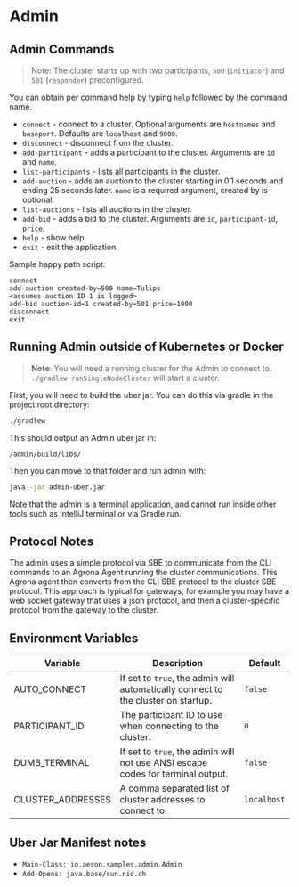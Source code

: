 # Admin

## Admin Commands

> Note: The cluster starts up with two participants, `500` (`initiator`) and `501` (`responder`) preconfigured.

You can obtain per command help by typing `help` followed by the command name.

- `connect` - connect to a cluster. Optional arguments are `hostnames` and `baseport`. Defaults are `localhost`
  and `9000`.
- `disconnect` - disconnect from the cluster.
- `add-participant` - adds a participant to the cluster. Arguments are `id` and `name`.
- `list-participants` - lists all participants in the cluster.
- `add-auction` - adds an auction to the cluster starting in 0.1 seconds and ending 25 seconds later. `name` is a
  required argument, created by is optional.
- `list-auctions` - lists all auctions in the cluster.
- `add-bid` - adds a bid to the cluster. Arguments are `id`, `participant-id`, `price`.
- `help` - show help.
- `exit` - exit the application.

Sample happy path script:

```
connect
add-auction created-by=500 name=Tulips
<assumes auction ID 1 is logged>
add-bid auction-id=1 created-by=501 price=1000
disconnect
exit
```

## Running Admin outside of Kubernetes or Docker

> **Note**: You will need a running cluster for the Admin to connect to. `./gradlew runSingleNodeCluster` will start a
> cluster.

First, you will need to build the uber jar. You can do this via gradle in the project root directory:

```bash
./gradlew
```

This should output an Admin uber jar in:

`/admin/build/libs/`

Then you can move to that folder and run admin with:

```bash
java -jar admin-uber.jar
```

Note that the admin is a terminal application, and cannot run inside other tools such as IntelliJ terminal or via Gradle
run.

## Protocol Notes

The admin uses a simple protocol via SBE to communicate from the CLI commands to an Agrona Agent running the cluster communications. 
This Agrona agent then converts from the CLI SBE protocol to the cluster SBE protocol.
This approach is typical for gateways, for example you may have a web socket gateway that uses a json protocol, and then a cluster-specific protocol from the gateway to the cluster.

## Environment Variables

| Variable | Description | Default |
|----------|-------------|---------|
| AUTO_CONNECT| If set to `true`, the admin will automatically connect to the cluster on startup. | `false` |
| PARTICIPANT_ID | The participant ID to use when connecting to the cluster. | `0` |
| DUMB_TERMINAL | If set to `true`, the admin will not use ANSI escape codes for terminal output. | `false` |
| CLUSTER_ADDRESSES | A comma separated list of cluster addresses to connect to. | `localhost` |

## Uber Jar Manifest notes

- `Main-Class: io.aeron.samples.admin.Admin`
- `Add-Opens: java.base/sun.nio.ch`
